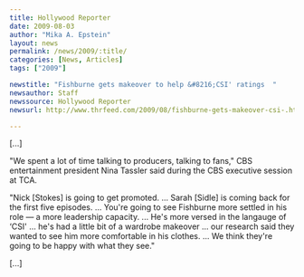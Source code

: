 ```yaml
---
title: Hollywood Reporter
date: 2009-08-03
author: "Mika A. Epstein"
layout: news
permalink: /news/2009/:title/
categories: [News, Articles]
tags: ["2009"]

newstitle: "Fishburne gets makeover to help &#8216;CSI' ratings  "
newsauthor: Staff  
newssource: Hollywood Reporter  
newsurl: http://www.thrfeed.com/2009/08/fishburne-gets-makeover-csi-.html  

---
```


[...]

"We spent a lot of time talking to producers, talking to fans," CBS entertainment president Nina Tassler said during the CBS executive session at TCA.

"Nick [Stokes] is going to get promoted. ... Sarah [Sidle] is coming back for the first five episodes. ... You're going to see Fishburne more settled in his role &#8212; a more leadership capacity. ... He's more versed in the langauge of &#8216;CSI' ... he's had a little bit of a wardrobe makeover ... our research said they wanted to see him more comfortable in his clothes. ... We think they're going to be happy with what they see."

[...]  
